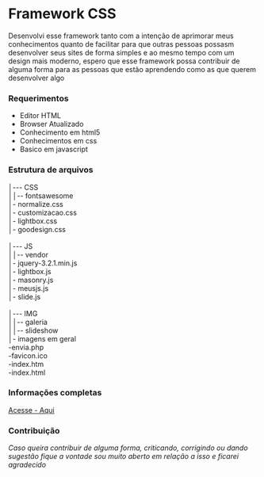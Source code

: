 # Framework CSS
Desenvolvi esse framework tanto com a intenção de aprimorar meus conhecimentos quanto de facilitar para que outras pessoas possasm desenvolver seus sites de forma simples e ao mesmo tempo com um design mais moderno, espero que esse framework possa contribuir de alguma forma para as pessoas que estão aprendendo como as que querem desenvolver algo

### Requerimentos 

* Editor HTML
* Browser Atualizado
* Conhecimento em html5
* Conhecimentos em css
* Basico em javascript

### Estrutura de arquivos 

│--- CSS<br>
││-- fontsawesome<br>
│- normalize.css<br>
│- customizacao.css<br>
│- lightbox.css<br>
│- goodesign.css<br>
<br>
│--- JS<br>
││-- vendor<br>
│- jquery-3.2.1.min.js<br>
│- lightbox.js<br>
│- masonry.js<br>
│- meusjs.js<br>
│- slide.js<br>
<br>
│--- IMG<br>
││-- galeria<br>
││-- slideshow<br>
│- imagens em geral<br>
-envia.php<br>
-favicon.ico<br>
-index.htm<br>
-index.html<br>

### Informações completas

[Acesse -  Aqui](http://ferramentas.goodesign.com.br/framework/)

### Contribuição

_Caso queira contribuir de alguma forma, criticando, corrigindo ou dando sugestão fique a vontade sou muito aberto em relação a isso e ficarei agradecido_





